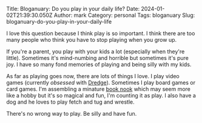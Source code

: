 Title: Bloganuary: Do you play in your daily life?
Date: 2024-01-02T21:39:30.050Z
Author: mark
Category: personal
Tags: bloganuary
Slug: bloganuary-do-you-play-in-your-daily-life

I love this question because I think play is so important. I think there are too many people who think you have to stop playing when you grow up.

If you're a parent, you play with your kids a lot (especially when they're little). Sometimes it's mind-numbing and horrible but sometimes it's pure joy. I have so many fond memories of playing and being silly with my kids.

As far as playing goes now, there are lots of things I love. I play video games (currently _obsessed_ with [Dredge](https://www.dredge.game/)). Sometimes I play board games or card games. I'm assembling a minature [book nook](https://www.amazon.com/gp/product/B0BN63HJ2Q) which may seem more like a hobby but it's so magical and fun, I'm counting it as play. I also have a dog and he loves to play fetch and tug and wrestle.

There's no wrong way to play. Be silly and have fun.